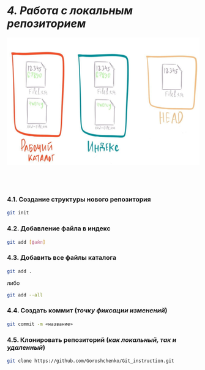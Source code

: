 # *4. Работа с локальным репозиторием*

![image](/images/structure.png)

## &emsp;

### 4.1. Создание структуры нового репозитория

```bash
git init
```

### 4.2. Добавление файла в индекс

```bash
git add [файл]
```

### 4.3. Добавить все файлы каталога

```bash
git add .
```

либо

```bash
git add --all
```

### 4.4. Создать коммит (*точку фиксации изменений*)

```bash
git commit -m «название»
```

### 4.5. Клонировать репозиторий (*как локальный, так и удаленный*)

```bash
git clone https://github.com/Goroshchenko/Git_instruction.git
```
